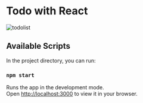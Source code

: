 # Todo with React 

![todolist](https://user-images.githubusercontent.com/110597975/209097252-477c5e87-31c3-4f28-8e2c-7a9c26314a36.png)


## Available Scripts

In the project directory, you can run:

### `npm start`

Runs the app in the development mode.\
Open [http://localhost:3000](http://localhost:3000) to view it in your browser.

